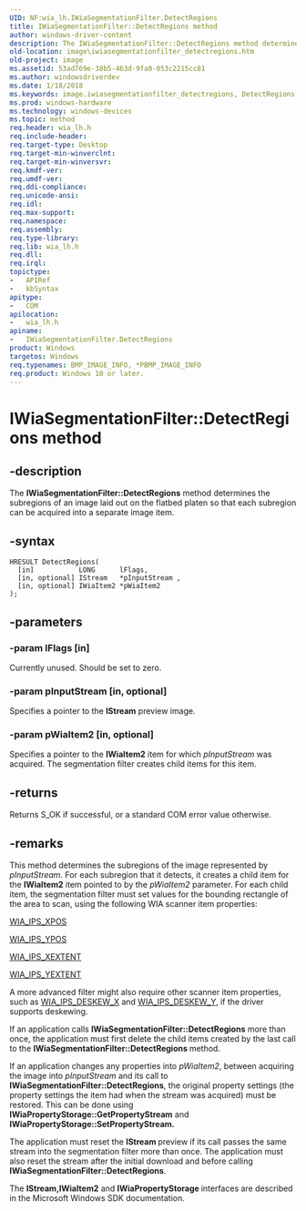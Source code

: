 ```yaml
---
UID: NF:wia_lh.IWiaSegmentationFilter.DetectRegions
title: IWiaSegmentationFilter::DetectRegions method
author: windows-driver-content
description: The IWiaSegmentationFilter::DetectRegions method determines the subregions of an image laid out on the flatbed platen so that each subregion can be acquired into a separate image item.
old-location: image\iwiasegmentationfilter_detectregions.htm
old-project: image
ms.assetid: 53ad769e-38b5-463d-9fa0-053c2215cc81
ms.author: windowsdriverdev
ms.date: 1/18/2018
ms.keywords: image.iwiasegmentationfilter_detectregions, DetectRegions method [Imaging Devices], IWiaSegmentationFilter interface, DetectRegions, IWiaSegmentationFilter, IWiaSegmentationFilter interface [Imaging Devices], DetectRegions method, iwiasegmentationfilter_d819daf8-a36c-448c-a566-bb3c864cea40.xml, IWiaSegmentationFilter::DetectRegions, wia_lh/IWiaSegmentationFilter::DetectRegions, DetectRegions method [Imaging Devices]
ms.prod: windows-hardware
ms.technology: windows-devices
ms.topic: method
req.header: wia_lh.h
req.include-header: 
req.target-type: Desktop
req.target-min-winverclnt: 
req.target-min-winversvr: 
req.kmdf-ver: 
req.umdf-ver: 
req.ddi-compliance: 
req.unicode-ansi: 
req.idl: 
req.max-support: 
req.namespace: 
req.assembly: 
req.type-library: 
req.lib: wia_lh.h
req.dll: 
req.irql: 
topictype:
-	APIRef
-	kbSyntax
apitype:
-	COM
apilocation:
-	wia_lh.h
apiname:
-	IWiaSegmentationFilter.DetectRegions
product: Windows
targetos: Windows
req.typenames: BMP_IMAGE_INFO, *PBMP_IMAGE_INFO
req.product: Windows 10 or later.
---
```


# IWiaSegmentationFilter::DetectRegions method


## -description


The <b>IWiaSegmentationFilter::DetectRegions</b> method determines the subregions of an image laid out on the flatbed platen so that each subregion can be acquired into a separate image item.


## -syntax


````
HRESULT DetectRegions(
  [in]           LONG      lFlags,
  [in, optional] IStream   *pInputStream ,
  [in, optional] IWiaItem2 *pWiaItem2
);
````


## -parameters




### -param lFlags [in]

Currently unused. Should be set to zero. 


### -param pInputStream [in, optional]

Specifies a pointer to the <b>IStream</b> preview image.


### -param pWiaItem2 [in, optional]

Specifies a pointer to the <b>IWiaItem2</b> item for which <i>pInputStream</i> was acquired. The segmentation filter creates child items for this item. 


## -returns


Returns S_OK if successful, or a standard COM error value otherwise. 



## -remarks


This method determines the subregions of the image represented by <i>pInputStream</i>. For each subregion that it detects, it creates a child item for the <b>IWiaItem2</b> item pointed to by the <i>pWiaItem2</i> parameter. For each child item, the segmentation filter must set values for the bounding rectangle of the area to scan, using the following WIA scanner item properties: 


<a href="https://msdn.microsoft.com/library/windows/hardware/ff552663">WIA_IPS_XPOS</a>



<a href="https://msdn.microsoft.com/library/windows/hardware/ff552671">WIA_IPS_YPOS</a>



<a href="https://msdn.microsoft.com/library/windows/hardware/ff552661">WIA_IPS_XEXTENT</a>



<a href="https://msdn.microsoft.com/library/windows/hardware/ff552669">WIA_IPS_YEXTENT</a>


A more advanced filter might also require other scanner item properties, such as <a href="https://msdn.microsoft.com/library/windows/hardware/ff552581">WIA_IPS_DESKEW_X</a> and <a href="https://msdn.microsoft.com/library/windows/hardware/ff552587">WIA_IPS_DESKEW_Y</a>, if the driver supports deskewing. 

If an application calls <b>IWiaSegmentationFilter::DetectRegions</b> more than once, the application must first delete the child items created by the last call to the <b>IWiaSegmentationFilter::DetectRegions </b>method. 

If an application changes any properties into <i>pWiaItem2</i>, between acquiring the image into <i>pInputStream</i> and its call to <b>IWiaSegmentationFilter::DetectRegions</b>, the original property settings (the property settings the item had when the stream was acquired) must be restored. This can be done using <b>IWiaPropertyStorage::GetPropertyStream</b> and <b>IWiaPropertyStorage::SetPropertyStream.</b>

The application must reset the <b>IStream </b>preview if its call passes the same stream into the segmentation filter more than once. The application must also reset the stream after the initial download and before calling <b>IWiaSegmentationFilter::DetectRegions</b>.

The <b>IStream,IWiaItem2</b> and <b>IWiaPropertyStorage </b>interfaces are described in the Microsoft Windows SDK documentation.


